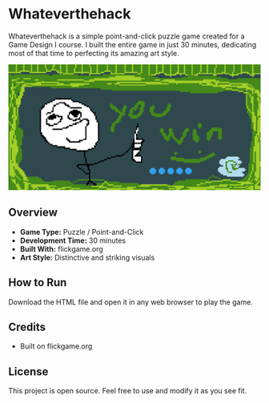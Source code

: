 # Whateverthehack

Whateverthehack is a simple point-and-click puzzle game created for a Game Design I course. I built the entire game in just 30 minutes, dedicating most of that time to perfecting its amazing art style.

![Game Screenshot](screenshot.png "A screenshot of the game")

## Overview

- **Game Type:** Puzzle / Point-and-Click
- **Development Time:** 30 minutes
- **Built With:** flickgame.org
- **Art Style:** Distinctive and striking visuals

## How to Run

Download the HTML file and open it in any web browser to play the game.

## Credits

- Built on flickgame.org

## License

This project is open source. Feel free to use and modify it as you see fit.
